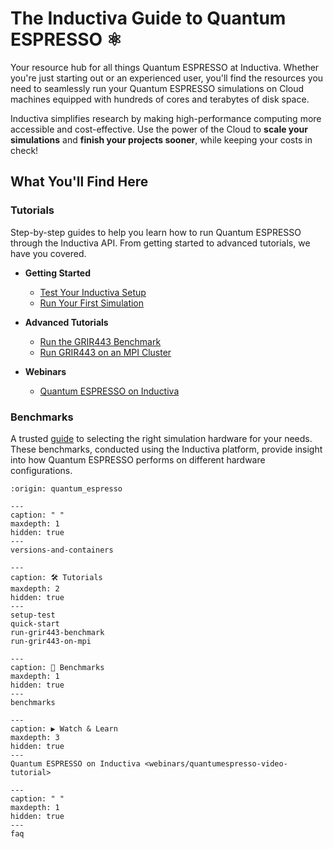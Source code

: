# The Inductiva Guide to Quantum ESPRESSO ⚛️
Your resource hub for all things Quantum ESPRESSO at Inductiva. Whether you're just starting out or an experienced user, you'll find the resources you need to seamlessly run your Quantum ESPRESSO simulations on Cloud machines equipped with hundreds of cores and terabytes of disk space.

Inductiva simplifies research by making high-performance computing more accessible and cost-effective. Use the power of the Cloud to **scale your simulations** and **finish your projects sooner**, while keeping your costs in check! 

## What You'll Find Here

### Tutorials
Step-by-step guides to help you learn how to run Quantum ESPRESSO through the Inductiva API. From getting started to advanced tutorials, we have you covered.

* **Getting Started**
    - [Test Your Inductiva Setup](setup-test)
    - [Run Your First Simulation](quick-start)

* **Advanced Tutorials**
    - [Run the GRIR443 Benchmark](run-grir443-benchmark)
    - [Run GRIR443 on an MPI Cluster](run-grir443-on-mpi)

* **Webinars**
    - [Quantum ESPRESSO on Inductiva](webinars/quantumespresso-video-tutorial)

### Benchmarks
A trusted [guide](benchmarks) to selecting the right simulation hardware for your needs. These benchmarks, conducted using the Inductiva platform, provide insight into how Quantum ESPRESSO performs on different hardware configurations.

```{banner}
:origin: quantum_espresso
```

```{toctree}
---
caption: " "
maxdepth: 1
hidden: true
---
versions-and-containers
```

```{toctree}
---
caption: 🛠️ Tutorials
maxdepth: 2
hidden: true
---
setup-test
quick-start
run-grir443-benchmark
run-grir443-on-mpi
```

```{toctree}
---
caption: 🚀 Benchmarks
maxdepth: 1
hidden: true
---
benchmarks
```

```{toctree}
---
caption: ▶️ Watch & Learn
maxdepth: 3
hidden: true
---
Quantum ESPRESSO on Inductiva <webinars/quantumespresso-video-tutorial>
```

```{toctree}
---
caption: " "
maxdepth: 1
hidden: true
---
faq
```
